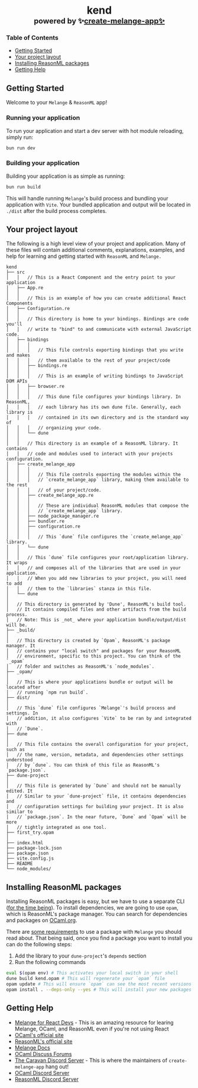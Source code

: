<h1 align="center">
    kend</br>
    <span style="font-size: 1.25rem">
        powered by 
        ✨<a href="https://github.com/dmmulroy/create-melange-app">create-melange-app✨</a>
    </span>
</h1>

### Table of Contents

- [Getting Started](#getting-started)
- [Your project layout](#your-project-layout)
- [Installing ReasonML packages](#installing-ReasonML-packages)
- [Getting Help](#getting-help)

## Getting Started

Welcome to your `Melange` & `ReasonML` app!

### Running your application

To run your application and start a dev server with hot module reloading, simply
run:

```sh
bun run dev
```

### Building your application

Building your application is as simple as running:

```sh
bun run build
```

This will handle running `Melange`'s build process and bundling your application
with `Vite`. Your bundled application and output will be located in `./dist`
after the build process completes.

## Your project layout

The following is a high level view of your project and application.
Many of these files will contain additional comments, explanations, examples,
and help for learning and getting started with `ReasonML` and `Melange.`

```
kend
├── src
│   │   // This is a React Component and the entry point to your application
│   ├── App.re
│   │
│   │   // This is an example of how you can create additional React Components
│   ├── Configuration.re
│   │
│   │   // This directory is home to your bindings. Bindings are code you'll
│   │   // write to "bind" to and communicate with external JavaScript code.
│   ├── bindings
│   │   │
│   │   │   // This file controls exporting bindings that you write and makes
│   │   │   // them available to the rest of your project/code
│   │   ├── bindings.re
│   │   │
│   │   │   // This is an example of writing bindings to JavaScript DOM APIs
│   │   ├── browser.re
│   │   │
│   │   │   // This dune file configures your bindings library. In ReasonML,
│   │   │   // each library has its own dune file. Generally, each library is
│   │   │   // contained in its own directory and is the standard way of
│   │   │   // organizing your code.
│   │   └── dune
│   │
│   │   // This directory is an example of a ReasonML library. It contains
│   │   // code and modules used to interact with your projects configuration.
│   ├── create_melange_app
│   │   │
│   │   │   // This file controls exporting the modules within the
│   │   │   // `create_melange_app` library, making them available to the rest
│   │   │   // of your project/code.
│   │   ├── create_melange_app.re
│   │   │
│   │   │   // These are individual ReasonML modules that compose the
│   │   │   // `create_melange_app` library.
│   │   ├── node_package_manager.re
│   │   ├── bundler.re
│   │   ├── configuration.re
│   │   │
│   │   │   // This `dune` file configures the `create_melange_app` library.
│   │   └── dune
│   │
│   │   // This `dune` file configures your root/application library. It wraps
│   │   // and composes all of the libraries that are used in your application.
│   │   // When you add new libraries to your project, you will need to add
│   │   // them to the `libraries` stanza in this file.
│   └── dune
│
│   // This directory is generated by 'Dune', ReasonML's build tool.
│   // It contains compiled files and other artifacts from the build process.
│   // Note: This is _not_ where your application bundle/output/dist will be.
├── _build/
│
│   // This directory is created by `Opam`, ReasonML's package manager. It
│   // contains your "local switch" and packages for your ReasonML
│   // environment, specific to this project. You can think of the `_opam`
│   // folder and switches as ReasonML's `node_modules`.
├── _opam/
│
│   // This is where your applications bundle or output will be located after
│   // running `npm run build`.
├── dist/
│
│   // This `dune` file configures `Melange`'s build process and settings. In
│   // addition, it also configures `Vite` to be ran by and integrated with
│   // `Dune`.
├── dune
│
│   // This file contains the overall configuration for your project, such as
│   // the name, version, metadata, and dependencies other settings understood
│   // by `dune`. You can think of this file as ReasonML's `package.json`.
├── dune-project
│
│   // This file is generated by `Dune` and should not be manually edited. It
│   // Similar to your `dune-project` file, it contains dependencies and
│   // configuration settings for building your project. It is also similar to
│   // `package.json`. In the near future, `Dune` and `Opam` will be more
│   // tightly integrated as one tool.
├── first_try.opam
│
├── index.html
├── package-lock.json
├── package.json
├── vite.config.js
├── README
└── node_modules/
```

## Installing ReasonML packages

Installing ReasonML packages is easy, but we have to use a separate
CLI ([for the time being](https://github.com/dmmulroy/create-melange-app/issues/61)). To install dependencies, we are
going to use `opam`, which is ReasonML's package manager. You can
search for dependencies and packages on
[OCaml.org](https://ocaml.org/packages/search?q=).

There are [some requirements](https://discuss.ocaml.org/t/whats-possible-with-melange/13806/3?u=dmmulroy) to use a package with `Melange` you should read
about. That being said, once you find a package you want to install you can
do the following steps:

1. Add the library to your `dune-project`'s `depends` section
2. Run the following commands

```sh
eval $(opam env) # This activates your local switch in your shell
dune build kend.opam # This will regenerate your `opam` file
opam update # This will ensure `opam` can see the most recent versions of packages
opam install . --deps-only --yes # This will install your new packages
```

## Getting Help

- [Melange for React Devs](https://react-book.melange.re/) - This is an amazing
resource for learing Melange, OCaml, and ReasonML even if you're not using React
- [OCaml's official site](https://ocaml.org)
- [ReasonML's official site](https://reasonml.github.io/)
- [Melange Docs](https://melange.re)
- [OCaml Discuss Forums](https://discuss.ocaml.org/)
- [The Caravan Discord Server](https://discord.gg/fNvVdsUWHE) - This is where
  the maintainers of `create-melange-app` hang out!
- [OCaml Discord Server](https://discord.gg/Qpzjmc4t)
- [ReasonML Discord Server](https://discord.gg/jPEH58TU)

